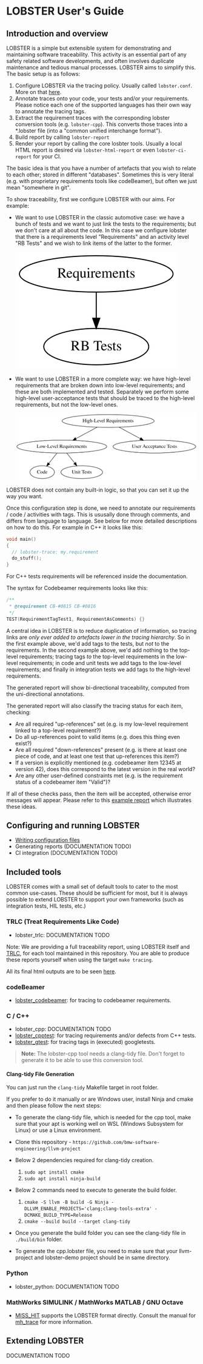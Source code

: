 # LOBSTER User's Guide

## Introduction and overview

LOBSTER is a simple but extensible system for demonstrating and
maintaining software traceability. This activity is an essential part
of any safety related software developments, and often involves
duplicate maintenance and tedious manual processes. LOBSTER aims to
simplify this. The basic setup is as follows:

1. Configure LOBSTER via the tracing policy. Usually called `lobster.conf`. More on that [here](https://github.com/bmw-software-engineering/lobster/blob/main/documentation/config_files.md).
2. Annotate traces onto your code, your tests and/or your requirements. Please notice each one of the supported languages has their own way to annotate the tracing tags.
3. Extract the requirement traces with the corresponding lobster conversion tools (e.g. `lobster-cpp`). This converts those traces into a *.lobster file (into a "common unified interchange format").
4. Build report by calling `lobster-report`
5. Render your report by calling the core losbter tools. Usually a local HTML report is desired via `lobster-html-report` or even `lobster-ci-report` for your CI.

The basic idea is that you have a number of artefacts that you wish to
relate to each other; stored in different "databases". Sometimes this
is very literal (e.g. with proprietary requirements tools like
codeBeamer), but often we just mean "somewhere in git".

To show traceability, first we configure LOBSTER with our aims. For
example:

* We want to use LOBSTER in the classic automotive case: we have a
  bunch of tests and we want to just link the tests to the
  requirements; but we don't care at all about the code. In this case
  we configure lobster that there is a requirements level
  "Requirements" and an activity level "RB Tests" and we wish to
  link items of the latter to the former.

  ![Simple Tracing Policy](simple.svg)

* We want to use LOBSTER in a more complete way: we have high-level
  requirements that are broken down into low-level requirements; and
  these are both implemented and tested. Separately we perform some
  high-level user-acceptance tests that should be traced to the
  high-level requirements, but not the low-level ones.

  ![Complex Tracing Policy](advanced.svg)

LOBSTER does not contain any built-in logic, so that you can set it up
the way you want.

Once this configuration step is done, we need to annotate our
requirements / code / activities with tags. This is ususally done
through comments, and differs from language to language. See below for
more detailed descriptions on how to do this. For example in C++ it
looks like this:

```C++
void main()
{
  // lobster-trace: my.requirement
  do_stuff();
}
```

For C++ tests requirements will be referenced inside the documentation.

The syntax for Codebeamer requirements looks like this:

```C++ TEST
/**
 * @requirement CB-#0815 CB-#0816
 */
TEST(RequirementTagTest1, RequirementAsComments) {}
```

A central idea in LOBSTER is to reduce duplication of information, so
tracing links are *only ever added to artefacts lower in the tracing
hierarchy*. So in the first example above, we'd add tags to the tests,
but *not* to the requirements. In the second example above, we'd add
nothing to the top-level requirements; tracing tags *to* the top-level
requirements in the low-level requirements; in code and unit tests we
add tags to the low-level requirements; and finally in integration
tests we add tags to the high-level requirements.

The generated report will show bi-directional traceability, computed
from the uni-directional annotations.

The generated report will also classify the tracing status for each
item, checking:

* Are all required "up-references" set (e.g. is my low-level
  requirement linked to a top-level requirement?)
* Do all up-references point to valid items (e.g. does this thing even
  exist?)
* Are all required "down-references" present (e.g. is there at least
  one piece of code, and at least one test that up-references this
  item?)
* If a version is explicitly mentioned (e.g. codebeamer item 12345 at
  version 42), does this correspond to the latest version in the real
  world?
* Are any other user-defined constraints met (e.g. is the requirement
  status of a codebeamer item "Valid")?

If all of these checks pass, then the item will be accepted, otherwise
error messages will appear. Please refer to this [example
report](example_report.html) which illustrates these ideas.

## Configuring and running LOBSTER

* [Writing configuration files](config_files.md)
* Generating reports (DOCUMENTATION TODO)
* CI integration (DOCUMENTATION TODO)

## Included tools

LOBSTER comes with a small set of default tools to cater to the most
common use-cases. These should be sufficient for most, but it is
always possible to extend LOBSTER to support your own frameworks (such
as integration tests, HIL tests, etc.)

### TRLC (Treat Requirements Like Code)

* lobster_trlc: DOCUMENTATION TODO

Note: We are providing a full traceability report, using LOBSTER itself and [TRLC](https://github.com/bmw-software-engineering/trlc), for each tool maintained in this repository. You are able to produce these reports yourself when using the target `make tracing`.

All its final html outputs are to be seen [here](https://github.com/bmw-software-engineering/lobster?tab=readme-ov-file#requirements-coverage).

### codeBeamer

* [lobster_codebeamer](manual-lobster_codebeamer.md): for tracing to
  codebeamer requirements.

### C / C++

* lobster_cpp: DOCUMENTATION TODO
* [lobster_cpptest](manual-lobster_cpptest.md): for tracing requirements and/or defects from C++ tests.
* [lobster_gtest](manual-lobster_gtest.md): for tracing tags in
  (executed) googletests.

> **Note:** The lobster-cpp tool needs a clang-tidy file. Don't forget to generate it to be able to use this conversion tool.

####  Clang-tidy File Generation

You can just run the `clang-tidy` Makefile target in root folder.

If you prefer to do it manually or are Windows user, install Ninja and cmake and then please follow the next steps:

* To generate the clang-tidy file, which is needed for the cpp tool, make sure that your apt is working well on WSL (Windows Subsystem for Linux) or use a Linux environment.

* Clone this repository - `https://github.com/bmw-software-engineering/llvm-project`

* Below 2 dependencies required for clang-tidy creation.
  1. `sudo apt install cmake`
  2. `sudo apt install ninja-build`

* Below 2 commands need to execute to generate the build folder.
  1. `cmake -S llvm -B build -G Ninja -DLLVM_ENABLE_PROJECTS='clang;clang-tools-extra' -DCMAKE_BUILD_TYPE=Release`
  2. `cmake --build build --target clang-tidy`

* Once you generate the build folder you can see the clang-tidy file in `./build/bin` folder.

* To generate the cpp.lobster file, you need to make sure that your llvm-project and lobster-demo project should be in same directory.

### Python

* lobster_python: DOCUMENTATION TODO

### MathWorks SIMULINK / MathWorks MATLAB / GNU Octave

* [MISS_HIT](https://misshit.org) supports the LOBSTER format
  directly. Consult the manual for
  [mh_trace](https://florianschanda.github.io/miss_hit/trace.html) for
  more information.

## Extending LOBSTER

DOCUMENTATION TODO
